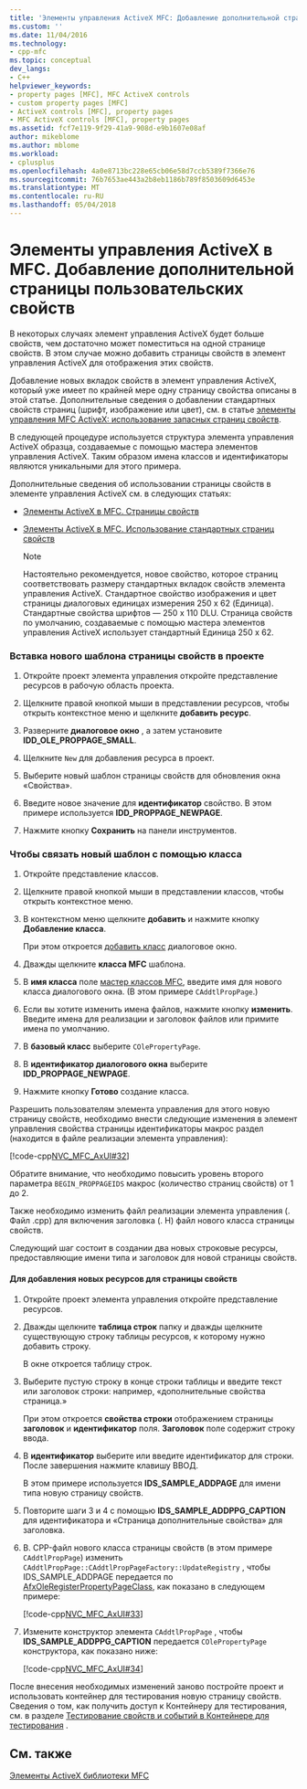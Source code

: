 ```yaml
---
title: 'Элементы управления ActiveX MFC: Добавление дополнительной страницы пользовательских свойств | Документы Microsoft'
ms.custom: ''
ms.date: 11/04/2016
ms.technology:
- cpp-mfc
ms.topic: conceptual
dev_langs:
- C++
helpviewer_keywords:
- property pages [MFC], MFC ActiveX controls
- custom property pages [MFC]
- ActiveX controls [MFC], property pages
- MFC ActiveX controls [MFC], property pages
ms.assetid: fcf7e119-9f29-41a9-908d-e9b1607e08af
author: mikeblome
ms.author: mblome
ms.workload:
- cplusplus
ms.openlocfilehash: 4a0e8713bc228e65cb06e58d7ccb5389f7366e76
ms.sourcegitcommit: 76b7653ae443a2b8eb1186b789f8503609d6453e
ms.translationtype: MT
ms.contentlocale: ru-RU
ms.lasthandoff: 05/04/2018
---
```

# <a name="mfc-activex-controls-adding-another-custom-property-page"></a>Элементы управления ActiveX в MFC. Добавление дополнительной страницы пользовательских свойств
В некоторых случаях элемент управления ActiveX будет больше свойств, чем достаточно может поместиться на одной странице свойств. В этом случае можно добавить страницы свойств в элемент управления ActiveX для отображения этих свойств.  
  
 Добавление новых вкладок свойств в элемент управления ActiveX, который уже имеет по крайней мере одну страницу свойства описаны в этой статье. Дополнительные сведения о добавлении стандартных свойств страниц (шрифт, изображение или цвет), см. в статье [элементы управления MFC ActiveX: использование запасных страниц свойств](../mfc/mfc-activex-controls-using-stock-property-pages.md).  
  
 В следующей процедуре используется структура элемента управления ActiveX образца, создаваемые с помощью мастера элементов управления ActiveX. Таким образом имена классов и идентификаторы являются уникальными для этого примера.  
  
 Дополнительные сведения об использовании страницы свойств в элементе управления ActiveX см. в следующих статьях:  
  
-   [Элементы ActiveX в MFC. Страницы свойств](../mfc/mfc-activex-controls-property-pages.md)  
  
-   [Элементы ActiveX в MFC. Использование стандартных страниц свойств](../mfc/mfc-activex-controls-using-stock-property-pages.md)  
  
    > [!NOTE]
    >  Настоятельно рекомендуется, новое свойство, которое страниц соответствовать размеру стандартных вкладок свойств элемента управления ActiveX. Стандартное свойство изображения и цвет страницы диалоговых единицах измерения 250 x 62 (Единица). Стандартные свойства шрифтов — 250 x 110 DLU. Страница свойств по умолчанию, создаваемые с помощью мастера элементов управления ActiveX использует стандартный Единица 250 x 62.  
  
### <a name="to-insert-a-new-property-page-template-into-your-project"></a>Вставка нового шаблона страницы свойств в проекте  
  
1.  Откройте проект элемента управления откройте представление ресурсов в рабочую область проекта.  
  
2.  Щелкните правой кнопкой мыши в представлении ресурсов, чтобы открыть контекстное меню и щелкните **добавить ресурс**.  
  
3.  Разверните **диалоговое окно** , а затем установите **IDD_OLE_PROPPAGE_SMALL**.  
  
4.  Щелкните `New` для добавления ресурса в проект.  
  
5.  Выберите новый шаблон страницы свойств для обновления окна «Свойства».  
  
6.  Введите новое значение для **идентификатор** свойство. В этом примере используется **IDD_PROPPAGE_NEWPAGE**.  
  
7.  Нажмите кнопку **Сохранить** на панели инструментов.  
  
### <a name="to-associate-the-new-template-with-a-class"></a>Чтобы связать новый шаблон с помощью класса  
  
1.  Откройте представление классов.  
  
2.  Щелкните правой кнопкой мыши в представлении классов, чтобы открыть контекстное меню.  
  
3.  В контекстном меню щелкните **добавить** и нажмите кнопку **Добавление класса**.  
  
     При этом откроется [добавить класс](../ide/add-class-dialog-box.md) диалоговое окно.  
  
4.  Дважды щелкните **класса MFC** шаблона.  
  
5.  В **имя класса** поле [мастер классов MFC](../mfc/reference/mfc-add-class-wizard.md), введите имя для нового класса диалогового окна. (В этом примере `CAddtlPropPage`.)  
  
6.  Если вы хотите изменить имена файлов, нажмите кнопку **изменить**. Введите имена для реализации и заголовок файлов или примите имена по умолчанию.  
  
7.  В **базовый класс** выберите `COlePropertyPage`.  
  
8.  В **идентификатор диалогового окна** выберите **IDD_PROPPAGE_NEWPAGE**.  
  
9. Нажмите кнопку **Готово** создание класса.  
  
 Разрешить пользователям элемента управления для этого новую страницу свойств, необходимо внести следующие изменения в элемент управления свойства страницы идентификаторы макрос раздел (находится в файле реализации элемента управления):  
  
 [!code-cpp[NVC_MFC_AxUI#32](../mfc/codesnippet/cpp/mfc-activex-controls-adding-another-custom-property-page_1.cpp)]  
  
 Обратите внимание, что необходимо повысить уровень второго параметра `BEGIN_PROPPAGEIDS` макрос (количество страниц свойств) от 1 до 2.  
  
 Также необходимо изменить файл реализации элемента управления (. Файл .cpp) для включения заголовка (. H) файл нового класса страницы свойств.  
  
 Следующий шаг состоит в создании два новых строковые ресурсы, предоставляющие имени типа и заголовок для новой страницы свойств.  
  
#### <a name="to-add-new-string-resources-to-a-property-page"></a>Для добавления новых ресурсов для страницы свойств  
  
1.  Откройте проект элемента управления откройте представление ресурсов.  
  
2.  Дважды щелкните **таблица строк** папку и дважды щелкните существующую строку таблицы ресурсов, к которому нужно добавить строку.  
  
     В окне откроется таблицу строк.  
  
3.  Выберите пустую строку в конце строки таблицы и введите текст или заголовок строки: например, «дополнительные свойства страница.»  
  
     При этом откроется **свойства строки** отображением страницы **заголовок** и **идентификатор** поля. **Заголовок** поле содержит строку ввода.  
  
4.  В **идентификатор** выберите или введите идентификатор для строки. После завершения нажмите клавишу ВВОД.  
  
     В этом примере используется **IDS_SAMPLE_ADDPAGE** для имени типа новую страницу свойств.  
  
5.  Повторите шаги 3 и 4 с помощью **IDS_SAMPLE_ADDPPG_CAPTION** для идентификатора и «Страница дополнительные свойства» для заголовка.  
  
6.  В. CPP-файл нового класса страницы свойств (в этом примере `CAddtlPropPage`) изменить `CAddtlPropPage::CAddtlPropPageFactory::UpdateRegistry` , чтобы IDS_SAMPLE_ADDPAGE передается по [AfxOleRegisterPropertyPageClass](../mfc/reference/registering-ole-controls.md#afxoleregisterpropertypageclass), как показано в следующем примере:  
  
     [!code-cpp[NVC_MFC_AxUI#33](../mfc/codesnippet/cpp/mfc-activex-controls-adding-another-custom-property-page_2.cpp)]  
  
7.  Измените конструктор элемента `CAddtlPropPage` , чтобы **IDS_SAMPLE_ADDPPG_CAPTION** передается `COlePropertyPage` конструктора, как показано ниже:  
  
     [!code-cpp[NVC_MFC_AxUI#34](../mfc/codesnippet/cpp/mfc-activex-controls-adding-another-custom-property-page_3.cpp)]  
  
 После внесения необходимых изменений заново постройте проект и использовать контейнер для тестирования новую страницу свойств. Сведения о том, как получить доступ к Контейнеру для тестирования, см. в разделе [Тестирование свойств и событий в Контейнере для тестирования](../mfc/testing-properties-and-events-with-test-container.md) .  
  
## <a name="see-also"></a>См. также  
 [Элементы ActiveX библиотеки MFC](../mfc/mfc-activex-controls.md)

